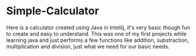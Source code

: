 # Simple-Calculator
Here is a calculator created using Java in Intellij, it's very basic though fun to create and easy to understand. This was one of my first projects while learning java and just performs a few functions like addition, substraction, multiplication and division, just what we need for our basic needs.   
